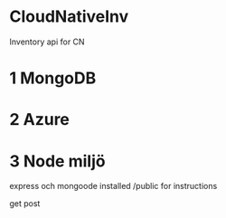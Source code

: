 # CloudNativeInv
Inventory api for CN

# 1 MongoDB

# 2 Azure

# 3 Node miljö
express och mongoode installed
/public for instructions

get
post
